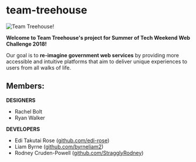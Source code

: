 # team-treehouse

![Team Treehouse!](https://s1.piq.land/2014/12/18/zKTUB0cEk713BjcX5ZMn5TEU_400x400.png)

**Welcome to Team Treehouse's project for Summer of Tech Weekend Web Challenge 2018!**

Our goal is to **re-imagine government web services** by providing more accessible and intuitive platforms that aim to deliver unique experiences to users from all walks of life.

## Members:

**DESIGNERS**
- Rachel Bolt 
- Ryan Walker

**DEVELOPERS**
- Edi Takutai Rose ([github.com/edi-rose](https://www.github.com/edi-rose))
- Liam Byrne ([github.com/byrneliam2](https://www.github.com/byrneliam2))
- Rodney Cruden-Powell ([github.com/StragglyRodney](https://www.github.com/StragglyRodney))
